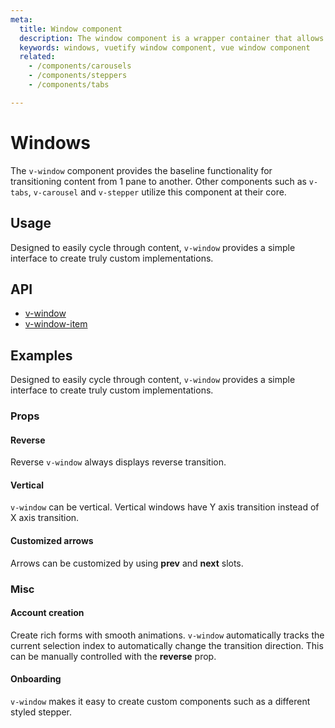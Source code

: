 ```yaml
---
meta:
  title: Window component
  description: The window component is a wrapper container that allows transitioning between content. It serves as the baseline for tabs and carousels.
  keywords: windows, vuetify window component, vue window component
  related:
    - /components/carousels
    - /components/steppers
    - /components/tabs

---
```


# Windows

The `v-window` component provides the baseline functionality for transitioning content from 1 pane to another. Other components such as `v-tabs`, `v-carousel` and `v-stepper` utilize this component at their core.

<entry-ad />

## Usage

Designed to easily cycle through content, `v-window` provides a simple interface to create truly custom implementations.

<example file="v-window/usage" />

## API

- [v-window](/api/v-window)
- [v-window-item](/api/v-window-item)

<api-section page="components/windows" />

<!-- ## Sub-components

### v-window-item

v-window-item description -->

## Examples

Designed to easily cycle through content, `v-window` provides a simple interface to create truly custom implementations.

### Props

#### Reverse

Reverse `v-window` always displays reverse transition.

<example file="v-window/prop-reverse" />

#### Vertical

`v-window` can be vertical. Vertical windows have Y axis transition instead of X axis transition.

<example file="v-window/prop-vertical" />

#### Customized arrows

Arrows can be customized by using **prev** and **next** slots.

<example file="v-window/slots-next-prev" />

### Misc

#### Account creation

Create rich forms with smooth animations. `v-window` automatically tracks the current selection index to automatically change the transition direction. This can be manually controlled with the **reverse** prop.

<example file="v-window/misc-account-creation" />

#### Onboarding

`v-window` makes it easy to create custom components such as a different styled stepper.

<example file="v-window/misc-onboarding" />

<backmatter />
